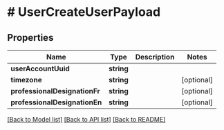 # # UserCreateUserPayload

## Properties

Name | Type | Description | Notes
------------ | ------------- | ------------- | -------------
**userAccountUuid** | **string** |  |
**timezone** | **string** |  | [optional]
**professionalDesignationFr** | **string** |  | [optional]
**professionalDesignationEn** | **string** |  | [optional]

[[Back to Model list]](../../README.md#models) [[Back to API list]](../../README.md#endpoints) [[Back to README]](../../README.md)
